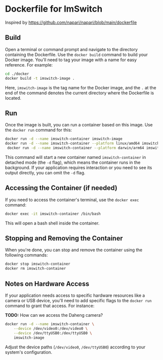 # Dockerfile for ImSwitch

Inspired by https://github.com/napari/napari/blob/main/dockerfile

## Build 

Open a terminal or command prompt and navigate to the directory containing the Dockerfile. Use the `docker build` command to build your Docker image. You'll need to tag your image with a name for easy reference. For example:

```bash
cd ./docker
docker build -t imswitch-image .
```

Here, `imswitch-image` is the tag name for the Docker image, and the `.` at the end of the command denotes the current directory where the Dockerfile is located.


## Run 

Once the image is built, you can run a container based on this image. Use the `docker run` command for this:

   ```bash
   docker run -d --name imswitch-container imswitch-image
   docker run -d --name imswitch-container --platform linux/amd64 imswitch-image
    docker run -d --name imswitch-container --platform darwin/arm64 imswitch-image
   ```

This command will start a new container named `imswitch-container` in detached mode (the `-d` flag), which means the container runs in the background. If your application requires interaction or you need to see its output directly, you can omit the `-d` flag.

## Accessing the Container (if needed)

If you need to access the container's terminal, use the `docker exec` command:

```bash
docker exec -it imswitch-container /bin/bash
```

This will open a bash shell inside the container.

## Stopping and Removing the Container

When you're done, you can stop and remove the container using the following commands:

```bash
docker stop imswitch-container
docker rm imswitch-container
```

## Notes on Hardware Access

If your application needs access to specific hardware resources like a camera or USB device, you'll need to add specific flags to the `docker run` command to grant that access. For instance:

**TODO:** How can we access the Daheng camera?

```bash
docker run -d --name imswitch-container \
    --device /dev/video0:/dev/video0 \
    --device /dev/ttyUSB0:/dev/ttyUSB0 \
    imswitch-image
```

Adjust the device paths (`/dev/video0`, `/dev/ttyUSB0`) according to your system's configuration.

